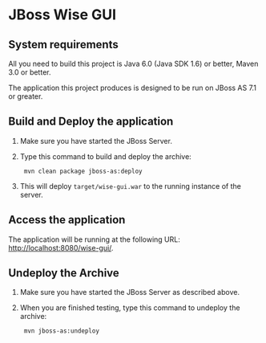 JBoss Wise GUI
==================================================================

System requirements
-------------------

All you need to build this project is Java 6.0 (Java SDK 1.6) or better, Maven 3.0 or better.

The application this project produces is designed to be run on JBoss AS 7.1 or greater. 

Build and Deploy the application
--------------------------------

1. Make sure you have started the JBoss Server.
2. Type this command to build and deploy the archive:

        mvn clean package jboss-as:deploy

4. This will deploy `target/wise-gui.war` to the running instance of the server.


Access the application 
---------------------

The application will be running at the following URL:  <http://localhost:8080/wise-gui/>.


Undeploy the Archive
--------------------

1. Make sure you have started the JBoss Server as described above.
2. When you are finished testing, type this command to undeploy the archive:

        mvn jboss-as:undeploy
